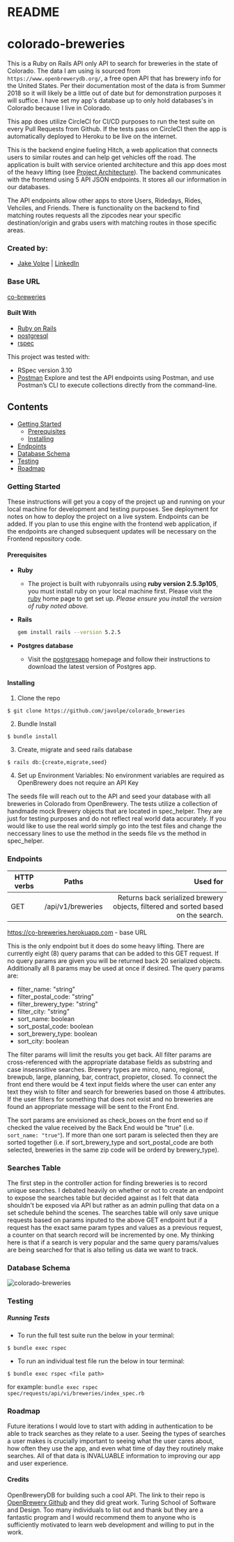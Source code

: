 # README
# colorado-breweries

This is a Ruby on Rails API only API to search for breweries in the state of Colorado.  The data I am using is sourced from `https://www.openbrewerydb.org/`, a free open API that has brewery info for the United States.  Per their documentation most of the data is from Summer 2018 so it will likely be a little out of date but for demonstration purposes it will suffice.  I have set my app's database up to only hold databases's in Colorado because I live in Colorado.

This app does utilize CircleCI for CI/CD purposes to run the test suite on every Pull Requests from Github.  If the tests pass on CircleCI then the app is automatically deployed to Heroku to be live on the internet.

This is the backend engine fueling Hitch, a web application that connects users to similar routes and can help get vehicles off the road. The application is built with service oriented architecture and this app does most of the heavy lifting (see [Project Architecture](#project-architecture)). The backend communicates with the frontend using 5 API JSON endpoints. It stores all our information in our databases.

The API endpoints allow other apps to store Users, Ridedays, Rides, Vehciles, and Friends.  There is functionality on the backend to find matching routes requests all the zipcodes near your specific destination/origin and grabs users with matching routes in those specific areas. 


### Created by:
- [Jake Volpe](https://github.com/javolpe) | [LinkedIn](https://www.linkedin.com/in/jake-volpe-bb602b126/)

### Base URL
[co-breweries](https://co-breweries.herokuapp.com)


#### Built With
* [Ruby on Rails](https://rubyonrails.org)
* [postgresql](https://www.postgresql.org/)
* [rspec](https://rspec.info/)

This project was tested with:
* RSpec version 3.10
* [Postman](https://www.postman.com/) Explore and test the API endpoints using Postman, and use Postman’s CLI to execute collections directly from the command-line.

## Contents
- [Getting Started](#getting-started)
  - [Prerequisites](#prerequisites)
  - [Installing](#installing)
- [Endpoints](#endpoints)  
- [Database Schema](#database-schema)  
- [Testing](#testing)
- [Roadmap](#roadmap)



### Getting Started

These instructions will get you a copy of the project up and running on your local machine for development and testing purposes. See deployment for notes on how to deploy the project on a live system. Endpoints can be added. If you plan to use this engine with the frontend web application, if the endpoints are changed subsequent updates will be necessary on the Frontend repository code.

#### Prerequisites

* __Ruby__

  - The project is built with rubyonrails using __ruby version 2.5.3p105__, you must install ruby on your local machine first. Please visit the [ruby](https://www.ruby-lang.org/en/documentation/installation/) home page to get set up. _Please ensure you install the version of ruby noted above._

* __Rails__
  ```sh
  gem install rails --version 5.2.5
  ```

* __Postgres database__
  - Visit the [postgresapp](https://postgresapp.com/downloads.html) homepage and follow their instructions to download the latest version of Postgres app.


#### Installing

1. Clone the repo
  ```
  $ git clone https://github.com/javolpe/colorado_breweries
  ```

2. Bundle Install
  ```
  $ bundle install
  ```

3. Create, migrate and seed rails database
  ```
  $ rails db:{create,migrate,seed}
  ```

4. Set up Environment Variables:
  No environment variables are required as OpenBrewery does not require an API Key

  The seeds file will reach out to the API and seed your database with all breweries in Colorado from OpenBrewery.  The tests utilize a collection of handmade mock Brewery objects that are located in spec_helper.  They are just for testing purposes and do not reflect real world data accurately. If you would like to use the real world simply go into the test files and change the neccessary lines to use the method in the seeds file vs the method in spec_helper.

### Endpoints
| HTTP verbs | Paths  | Used for |
| ---------- | ------ | --------:|
| GET | /api/v1/breweries | Returns back serialized brewery objects, filtered and sorted based on the search. |

https://co-breweries.herokuapp.com - base URL


This is the only endpoint but it does do some heavy lifting.  There are currently eight (8) query params that can be added to this GET request.  If no query params are given you will be returned back 20 serialized objects. Additionally all 8 params may be used at once if desired.
The query params are:
* filter_name: "string"
* filter_postal_code: "string"
* filter_brewery_type: "string"
* filter_city: "string"
* sort_name: boolean
* sort_postal_code: boolean
* sort_brewery_type: boolean
* sort_city: boolean

The filter params will limit the results you get back.  All filter params are cross-referenced with the appropriate database fields as substring and case insesnsitive searches.
Brewery types are mirco, nano, regional, brewpub, large, planning, bar, contract, propietor, closed.
To connect the front end there would be 4 text input fields where the user can enter any text they wish to filter and search for breweries based on those 4 attributes.  If the user filters for something that does not exist and no breweries are found an appropriate message will be sent to the Front End.

The sort params are envisioned as check_boxes on the front end so if checked the value received by the Back End would be "true" (i.e. `sort_name: "true"`).  If more than one sort param is selected then they are sorted together (i.e. if sort_brewery_type and sort_postal_code are both selected, breweries in the same zip code will be orderd by brewery_type).

### Searches Table
The first step in the controller action for finding breweries is to record unique searches.  I debated heavily on whether or not to create an endpoint to expose the searches table but decided against as I felt that data shouldn't be exposed via API but rather as an admin pulling that data on a set schedule behind the scenes.  The searches table will only save unique requests based on params inputed to the above GET endpoint but if a request has the exact same param types and values as a previous request, a counter on that search record will be incremented by one.  My thinking here is that if a search is very popular and the same query params/values are being searched for that is also telling us data we want to track.



### Database Schema
![colorado-breweries](https://i.ibb.co/nzt1G9m/co-breweries-db.png)


### Testing
##### Running Tests
- To run the full test suite run the below in your terminal:
```
$ bundle exec rspec
```
- To run an individual test file run the below in tour terminal:
```
$ bundle exec rspec <file path>
```
for example: `bundle exec rspec spec/requests/api/vi/breweries/index_spec.rb`



### Roadmap
Future iterations I would love to start with adding in authentication to be able to track searches as they relate to a user.  Seeing the types of searches a user makes is crucially important to seeing what the user cares about, how often they use the app, and even what time of day they routinely make searches.  All of that data is INVALUABLE information to improving our app and user experience.


#### Credits
OpenBreweryDB for building such a cool API.  The link to their repo is [OpenBrewery Github](https://github.com/openbrewerydb/openbrewerydb) and they did great work.
Turing School of Software and Design.  Too many individuals to list out and thank but they are a fantastic program and I would recommend them to anyone who is sufficiently motivated to learn web development and willing to put in the work.
